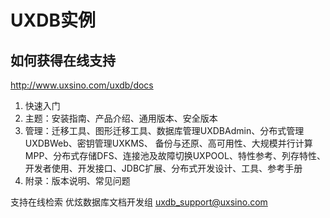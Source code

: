 # UXDB实例

## 如何获得在线支持

http://www.uxsino.com/uxdb/docs


1.  快速入门
2. 主题：安装指南、产品介绍、通用版本、安全版本
3. 管理：迁移工具、图形迁移工具、数据库管理UXDBAdmin、分布式管理UXDBWeb、密钥管理UXKMS、 备份与还原、高可用性、大规模并行计算MPP、分布式存储DFS、连接池及故障切换UXPOOL、特性参考、列存特性、开发者使用、开发接口、JDBC扩展、分布式开发设计、工具、参考手册
4. 附录：版本说明、常见问题

支持在线检索
优炫数据库文档开发组
uxdb_support@uxsino.com
